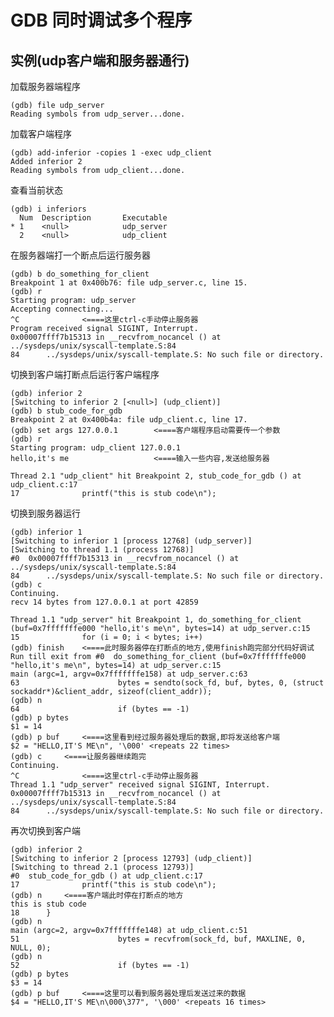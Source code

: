 # GDB 同时调试多个程序

## 实例(udp客户端和服务器通行)

加载服务器端程序

	(gdb) file udp_server
	Reading symbols from udp_server...done.

加载客户端程序

	(gdb) add-inferior -copies 1 -exec udp_client
	Added inferior 2
	Reading symbols from udp_client...done.

查看当前状态

	(gdb) i inferiors
	  Num  Description       Executable
	* 1    <null>            udp_server
	  2    <null>            udp_client

在服务器端打一个断点后运行服务器

	(gdb) b do_something_for_client
	Breakpoint 1 at 0x400b76: file udp_server.c, line 15.
	(gdb) r
	Starting program: udp_server
	Accepting connecting...
	^C				<====这里ctrl-c手动停止服务器
	Program received signal SIGINT, Interrupt.
	0x00007ffff7b15313 in __recvfrom_nocancel () at ../sysdeps/unix/syscall-template.S:84
	84      ../sysdeps/unix/syscall-template.S: No such file or directory.

切换到客户端打断点后运行客户端程序

	(gdb) inferior 2
	[Switching to inferior 2 [<null>] (udp_client)]
	(gdb) b stub_code_for_gdb
	Breakpoint 2 at 0x400b4a: file udp_client.c, line 17.
	(gdb) set args 127.0.0.1		<====客户端程序启动需要传一个参数
	(gdb) r
	Starting program: udp_client 127.0.0.1
	hello,it's me					<====输入一些内容,发送给服务器

	Thread 2.1 "udp_client" hit Breakpoint 2, stub_code_for_gdb () at udp_client.c:17
	17              printf("this is stub code\n");

切换到服务器运行

	(gdb) inferior 1
	[Switching to inferior 1 [process 12768] (udp_server)]
	[Switching to thread 1.1 (process 12768)]
	#0  0x00007ffff7b15313 in __recvfrom_nocancel () at ../sysdeps/unix/syscall-template.S:84
	84      ../sysdeps/unix/syscall-template.S: No such file or directory.
	(gdb) c
	Continuing.
	recv 14 bytes from 127.0.0.1 at port 42859

	Thread 1.1 "udp_server" hit Breakpoint 1, do_something_for_client (buf=0x7fffffffe000 "hello,it's me\n", bytes=14) at udp_server.c:15
	15              for (i = 0; i < bytes; i++)
	(gdb) finish	<====此时服务器停在打断点的地方,使用finish跑完部分代码好调试
	Run till exit from #0  do_something_for_client (buf=0x7fffffffe000 "hello,it's me\n", bytes=14) at udp_server.c:15
	main (argc=1, argv=0x7fffffffe158) at udp_server.c:63
	63                      bytes = sendto(sock_fd, buf, bytes, 0, (struct sockaddr*)&client_addr, sizeof(client_addr));
	(gdb) n
	64                      if (bytes == -1)
	(gdb) p bytes
	$1 = 14
	(gdb) p buf		<====这里看到经过服务器处理后的数据,即将发送给客户端
	$2 = "HELLO,IT'S ME\n", '\000' <repeats 22 times>
	(gdb) c		<====让服务器继续跑完
	Continuing.
	^C				<====这里ctrl-c手动停止服务器
	Thread 1.1 "udp_server" received signal SIGINT, Interrupt.
	0x00007ffff7b15313 in __recvfrom_nocancel () at ../sysdeps/unix/syscall-template.S:84
	84      ../sysdeps/unix/syscall-template.S: No such file or directory.

再次切换到客户端

	(gdb) inferior 2
	[Switching to inferior 2 [process 12793] (udp_client)]
	[Switching to thread 2.1 (process 12793)]
	#0  stub_code_for_gdb () at udp_client.c:17
	17              printf("this is stub code\n");
	(gdb) n		<====客户端此时停在打断点的地方
	this is stub code
	18      }
	(gdb) n
	main (argc=2, argv=0x7fffffffe148) at udp_client.c:51
	51                      bytes = recvfrom(sock_fd, buf, MAXLINE, 0, NULL, 0);
	(gdb) n
	52                      if (bytes == -1)
	(gdb) p bytes
	$3 = 14
	(gdb) p buf		<====这里可以看到服务器处理后发送过来的数据
	$4 = "HELLO,IT'S ME\n\000\377", '\000' <repeats 16 times>
